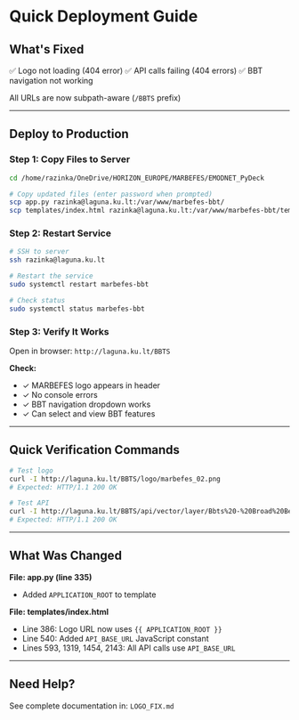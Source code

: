 # Quick Deployment Guide

## What's Fixed
✅ Logo not loading (404 error)
✅ API calls failing (404 errors)
✅ BBT navigation not working

All URLs are now subpath-aware (`/BBTS` prefix)

---

## Deploy to Production

### Step 1: Copy Files to Server
```bash
cd /home/razinka/OneDrive/HORIZON_EUROPE/MARBEFES/EMODNET_PyDeck

# Copy updated files (enter password when prompted)
scp app.py razinka@laguna.ku.lt:/var/www/marbefes-bbt/
scp templates/index.html razinka@laguna.ku.lt:/var/www/marbefes-bbt/templates/
```

### Step 2: Restart Service
```bash
# SSH to server
ssh razinka@laguna.ku.lt

# Restart the service
sudo systemctl restart marbefes-bbt

# Check status
sudo systemctl status marbefes-bbt
```

### Step 3: Verify It Works
Open in browser: `http://laguna.ku.lt/BBTS`

**Check:**
- ✓ MARBEFES logo appears in header
- ✓ No console errors
- ✓ BBT navigation dropdown works
- ✓ Can select and view BBT features

---

## Quick Verification Commands

```bash
# Test logo
curl -I http://laguna.ku.lt/BBTS/logo/marbefes_02.png
# Expected: HTTP/1.1 200 OK

# Test API
curl -I http://laguna.ku.lt/BBTS/api/vector/layer/Bbts%20-%20Broad%20Belt%20Transects
# Expected: HTTP/1.1 200 OK
```

---

## What Was Changed

**File: app.py (line 335)**
- Added `APPLICATION_ROOT` to template

**File: templates/index.html**
- Line 386: Logo URL now uses `{{ APPLICATION_ROOT }}`
- Line 540: Added `API_BASE_URL` JavaScript constant
- Lines 593, 1319, 1454, 2143: All API calls use `API_BASE_URL`

---

## Need Help?
See complete documentation in: `LOGO_FIX.md`
